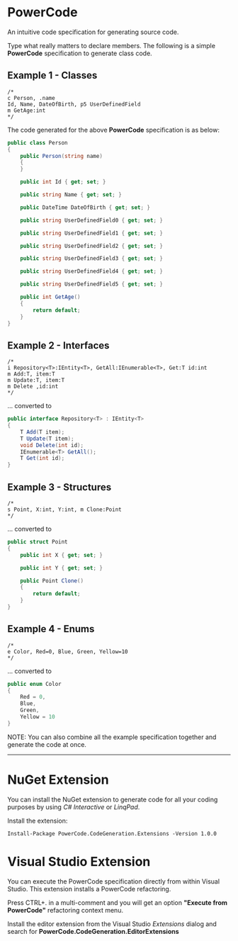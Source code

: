# PowerCode
An intuitive code specification for generating source code.

Type what really matters to declare members. The following is a simple **PowerCode** specification to generate class code.

## Example 1 - Classes
```
/*
c Person, .name
Id, Name, DateOfBirth, p5 UserDefinedField
m GetAge:int
*/
```
The code generated for the above **PowerCode** specification is as below:

```cs
public class Person
{
    public Person(string name)
    {
    }

    public int Id { get; set; }

    public string Name { get; set; }

    public DateTime DateOfBirth { get; set; }

    public string UserDefinedField0 { get; set; }

    public string UserDefinedField1 { get; set; }

    public string UserDefinedField2 { get; set; }

    public string UserDefinedField3 { get; set; }

    public string UserDefinedField4 { get; set; }

    public string UserDefinedField5 { get; set; }

    public int GetAge()
    {
        return default;
    }
}
```

## Example 2 - Interfaces
```
/*
i Repository<T>:IEntity<T>, GetAll:IEnumerable<T>, Get:T id:int
m Add:T, item:T
m Update:T, item:T
m Delete ,id:int
*/
```

... converted to

```cs
public interface Repository<T> : IEntity<T>
{
    T Add(T item);
    T Update(T item);
    void Delete(int id);
    IEnumerable<T> GetAll();
    T Get(int id);
}
```

## Example 3 - Structures

```
/*
s Point, X:int, Y:int, m Clone:Point
*/
```

... converted to

```cs
public struct Point
{
    public int X { get; set; }

    public int Y { get; set; }

    public Point Clone()
    {
        return default;
    }
}
```

## Example 4 - Enums

```
/*
e Color, Red=0, Blue, Green, Yellow=10
*/
```

... converted to

```cs
public enum Color
{
    Red = 0,
    Blue,
    Green,
    Yellow = 10
}
```

NOTE:
You can also combine all the example specification together and generate the code at once.

---
# NuGet Extension
You can install the NuGet extension to generate code for all your coding purposes by using *C# Interactive* or *LinqPad*.

Install the extension:
```
Install-Package PowerCode.CodeGeneration.Extensions -Version 1.0.0
``` 

# Visual Studio Extension
You can execute the PowerCode specification directly from within Visual Studio. This extension installs a PowerCode refactoring.

Press CTRL+. in a multi-comment and you will get an option **"Execute from PowerCode"** refactoring context menu.

Install the editor extension from the Visual Studio *Extensions* dialog and search for **PowerCode.CodeGeneration.EditorExtensions**
